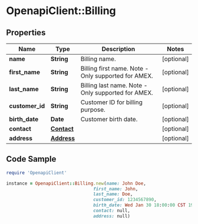 # OpenapiClient::Billing

## Properties

Name | Type | Description | Notes
------------ | ------------- | ------------- | -------------
**name** | **String** | Billing name. | [optional] 
**first_name** | **String** | Billing first name. Note - Only supported for AMEX. | [optional] 
**last_name** | **String** | Billing last name. Note - Only supported for AMEX. | [optional] 
**customer_id** | **String** | Customer ID for billing purpose. | [optional] 
**birth_date** | **Date** | Customer birth date. | [optional] 
**contact** | [**Contact**](Contact.md) |  | [optional] 
**address** | [**Address**](Address.md) |  | [optional] 

## Code Sample

```ruby
require 'OpenapiClient'

instance = OpenapiClient::Billing.new(name: John Doe,
                                 first_name: John,
                                 last_name: Doe,
                                 customer_id: 1234567890,
                                 birth_date: Wed Jan 30 18:00:00 CST 1980,
                                 contact: null,
                                 address: null)
```


